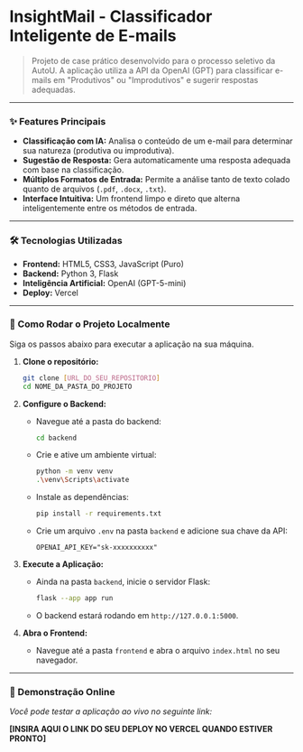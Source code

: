 # InsightMail - Classificador Inteligente de E-mails

> Projeto de case prático desenvolvido para o processo seletivo da AutoU. A aplicação utiliza a API da OpenAI (GPT) para classificar e-mails em "Produtivos" ou "Improdutivos" e sugerir respostas adequadas.

---

### ✨ Features Principais

* **Classificação com IA:** Analisa o conteúdo de um e-mail para determinar sua natureza (produtiva ou improdutiva).
* **Sugestão de Resposta:** Gera automaticamente uma resposta adequada com base na classificação.
* **Múltiplos Formatos de Entrada:** Permite a análise tanto de texto colado quanto de arquivos (`.pdf`, `.docx`, `.txt`).
* **Interface Intuitiva:** Um frontend limpo e direto que alterna inteligentemente entre os métodos de entrada.

---

### 🛠️ Tecnologias Utilizadas

* **Frontend:** HTML5, CSS3, JavaScript (Puro)
* **Backend:** Python 3, Flask
* **Inteligência Artificial:** OpenAI (GPT-5-mini)
* **Deploy:** Vercel

---

### 📄 Como Rodar o Projeto Localmente

Siga os passos abaixo para executar a aplicação na sua máquina.

1.  **Clone o repositório:**
    ```bash
    git clone [URL_DO_SEU_REPOSITORIO]
    cd NOME_DA_PASTA_DO_PROJETO
    ```

2.  **Configure o Backend:**
    * Navegue até a pasta do backend:
        ```bash
        cd backend
        ```
    * Crie e ative um ambiente virtual:
        ```bash
        python -m venv venv
        .\venv\Scripts\activate
        ```
    * Instale as dependências:
        ```bash
        pip install -r requirements.txt
        ```
    * Crie um arquivo `.env` na pasta `backend` e adicione sua chave da API:
        ```
        OPENAI_API_KEY="sk-xxxxxxxxxx"
        ```

3.  **Execute a Aplicação:**
    * Ainda na pasta `backend`, inicie o servidor Flask:
        ```bash
        flask --app app run
        ```
    * O backend estará rodando em `http://127.0.0.1:5000`.

4.  **Abra o Frontend:**
    * Navegue até a pasta `frontend` e abra o arquivo `index.html` no seu navegador.

---

### 🔗 Demonstração Online

*Você pode testar a aplicação ao vivo no seguinte link:*

**[INSIRA AQUI O LINK DO SEU DEPLOY NO VERCEL QUANDO ESTIVER PRONTO]**